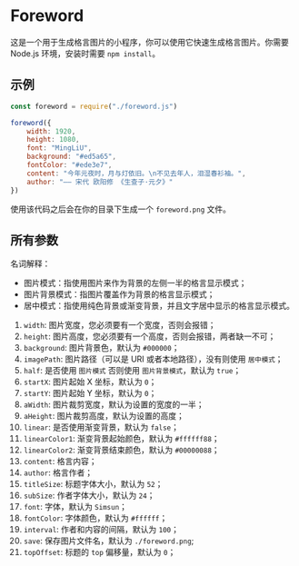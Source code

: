 # Foreword

这是一个用于生成格言图片的小程序，你可以使用它快速生成格言图片。你需要 Node.js 环境，安装时需要 `npm install`。

## 示例

```javascript
const foreword = require("./foreword.js")

foreword({
    width: 1920,
    height: 1080,
    font: "MingLiU",
    background: "#ed5a65",
    fontColor: "#ede3e7",
    content: "今年元夜时，月与灯依旧。\n不见去年人，泪湿春衫袖。",
    author: "—— 宋代 欧阳修 《生查子·元夕》"
})
```

使用该代码之后会在你的目录下生成一个 `foreword.png` 文件。

## 所有参数

名词解释：

* 图片模式：指使用图片来作为背景的左侧一半的格言显示模式；
* 图片背景模式：指图片覆盖作为背景的格言显示模式；
* 居中模式：指使用纯色背景或渐变背景，并且文字居中显示的格言显示模式。

1. `width`: 图片宽度，您必须要有一个宽度，否则会报错；
2. `height`: 图片高度，您必须要有一个高度，否则会报错，两者缺一不可；
3. `background`: 图片背景色，默认为 `#000000`；
4. `imagePath`: 图片路径（可以是 URI 或者本地路径），没有则使用 `居中模式`；
5. `half`: 是否使用 `图片模式` 否则使用 `图片背景模式`，默认为 `true`；
6. `startX`: 图片起始 X 坐标，默认为 `0`；
7. `startY`: 图片起始 Y 坐标，默认为 `0`；
8. `aWidth`: 图片裁剪宽度，默认为设置的宽度的一半；
9. `aHeight`: 图片裁剪高度，默认为设置的高度；
10. `linear`: 是否使用渐变背景，默认为 `false`；
11. `linearColor1`: 渐变背景起始颜色，默认为 `#ffffff88`；
12. `linearColor2`: 渐变背景结束颜色，默认为 `#00000088`；
13. `content`: 格言内容；
14. `author`: 格言作者；
15. `titleSize`: 标题字体大小，默认为 `52`；
16. `subSize`: 作者字体大小，默认为 `24`；
17. `font`: 字体，默认为 `Simsun`；
18. `fontColor`: 字体颜色，默认为 `#ffffff`；
19. `interval`: 作者和内容的间隔，默认为 `100`；
20. `save`: 保存图片文件名，默认为 `./foreword.png`;
21. `topOffset`: 标题的 `top` 偏移量，默认为 `0`；
